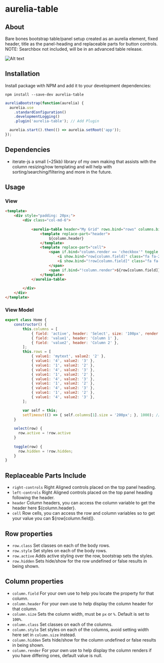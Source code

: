 # aurelia-table

## About

Bare bones bootstrap table/panel setup created as an aurelia element, fixed header, title as the panel-heading and replaceable parts for button controls. NOTE: Searchbox not included, will be in an advanced table release.

![Alt text](http://i.imgur.com/RpY7Pw3.png "Grid Image")

## Installation

Install package with NPM and add it to your development dependencies:

`npm install --save-dev aurelia-table`

```javascript
aureliaBootstrap(function(aurelia) {
  aurelia.use
    .standardConfiguration()
    .developmentLogging()
    .plugin('aurelia-table'); // Add Plugin

  aurelia.start().then(() => aurelia.setRoot('app'));
});
```

## Dependencies

- iterate-js a small (~25kb) library of my own making that assists with the column resizing/row templating and will help with sorting/searching/filtering and more in the future.

## Usage

### View
```html
<template>
	<div style="padding: 20px;">
		<div class="col-md-6">
		
			<aurelia-table header="My Grid" rows.bind="rows" columns.bind="columns">
				<template replace-part="header">
					${column.header}
				</template>
				<template replace-part="cell">
					<span if.bind="column.render == 'checkbox'" toggle.bind="row[column.field]">
                        <i show.bind="row[column.field]" class="fa fa-2x fa-check-square-o"></i>
                        <i show.bind="!row[column.field]" class="fa fa-2x fa-square-o"></i>
                    </span>
					<span if.bind="!column.render">${row[column.field]}</div>
				</template>
			</aurelia-table>
			
		</div>
	</div>
</template>
```

### View Model
```javascript
export class Home {
	constructor() {
		this.columns = [
			{ field: 'active', header: 'Select', size: '100px', render: 'checkbox' }, // default size is 100% of remaining space % sizes are transformed into px
			{ field: 'value1', header: 'Column 1' },
			{ field: 'value2', header: 'Column 2' },
		];
		this.rows = [
			{ value1: 'mytext', value2: '2' },
			{ value1: '4', value2: '3' },
			{ value1: '1', value2: '2' },
			{ value1: '4', value2: '3' },
			{ value1: '1', value2: '2' },
			{ value1: '4', value2: '3' },
			{ value1: '1', value2: '2' },
			{ value1: '4', value2: '3' },
			{ value1: '1', value2: '2' },
			{ value1: '4', value2: '3' },
		];

		var self = this;
		setTimeout(() => { self.columns[1].size = '200px'; }, 1000); // Size property responds to change
	}
	
	select(row) {
	  row.active = !row.active
	}
	
	toggle(row) {
	  row.hidden = !row.hidden;
	}
}
```

## Replaceable Parts Include
- `right-controls` Right Aligned controls placed on the top panel heading.
- `left-controls` Right Aligned controls placed on the top panel heading following the header.
- `header` Column headers, you can access the column variable to get the header here ${column.header}.
- `cell` Row cells, you can access the row and column variables so to get your value you can ${row[column.field]}.

## Row properties
- `row.class` Set classes on each of the body rows.
- `row.style` Set styles on each of the body rows.
- `row.active` Adds active styling over the row, bootstrap sets the styles.
- `row.hidden` Sets hide/show for the row undefined or false results in being shown.

## Column properties
- `column.field` For your own use to help you locate the property for that column.
- `column.header` For your own use to help display the column header for that column.
- `column.size` Sets the column width, must be `px` or `%`. Default is set to `100%`.
- `column.class` Set classes on each of the columns.
- `column.style` Set styles on each of the columns, avoid setting width here set in `column.size` instead.
- `column.hidden` Sets hide/show for the column undefined or false results in being shown.
- `column.render` For your own use to help display the column renders if you have differing ones, default value is null.
